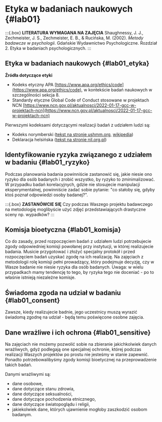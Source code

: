 # Etyka w badaniach naukowych {#lab01}

:::{.box}
**LITERATURA WYMAGANA NA ZAJĘCIA**
Shaughnessy, J. J., Zechmeister, J. S., Zechmeister, E. B., & Rucińska, M. (2002). *Metody badawcze w psychologii*. Gdańskie Wydawnictwo Psychologiczne. Rozdział 2. Etyka w badaniach psychologicznych.
:::

## Etyka w badaniach naukowych {#lab01_etyka}

**Źródła dotyczące etyki**

- Kodeks etyczny APA [https://www.apa.org/ethics/code](https://www.apa.org/ethics/code), w kontekście badań naukowych w szczególności sekcja 8. 
- Standardy etyczne Global Code of Conduct stosowane w projektach NCN [https://www.ncn.gov.pl/aktualnosci/2022-01-17-gcc-w-projektach-ncn](https://www.ncn.gov.pl/aktualnosci/2022-01-17-gcc-w-projektach-ncn)

Pierwszymi kodeksami dotyczącymi realizacji badań z udziałem ludzi są:

- Kodeks norymberski ([tekst na stronie ushmm.org](https://www.ushmm.org/information/exhibitions/online-exhibitions/special-focus/doctors-trial/nuremberg-code), [wikipedia](https://pl.wikipedia.org/wiki/Kodeks_norymberski))
- Deklaracja helsińska ([tekst na stronie nil.org.pl](https://nil.org.pl/dzialalnosc/osrodki/osrodek-bioetyki/etyka-w-badaniach-naukowych/1553-deklaracja-helsinska))

## Identyfikowanie ryzyka związanego z udziałem w badaniu {#lab01_ryzyko}

Podczas planowania badania powinniście zastanowić się, jakie niesie ono ryzyko dla osób badanych i zrobić wszystko, by ryzyko to zminimalizować. W przypadku badań korelacyjnych, gdzie nie stosujecie manipulacji eksperymentalnej, powinniście zadać sobie pytanie: "co stałoby się, gdyby ktoś poznał odpowiedzi osoby badanej?".

:::{.box}
**ZASTANÓWCIE SIĘ**
Czy podczas Waszego projektu badawczego na metodologię moglibyście użyć zdjęć przedstawiających drastyczne sceny np. wypadków?
:::

## Komisja bioetyczna {#lab01_komisja}

Co do zasady, przed rozpoczęciem badań z udziałem ludzi potrzebujecie zgody odpowiedniej komisji powołanej przy instytucji, w której realizujecie badania. Musicie przygotować i złożyć specjalny protokół i przed rozpoczęciem badań uzyskać zgodę na ich realizację. Na zajęciach z metodologii rolę komisji pełni prowadzący, który podejmuje decyzję, czy w Wasze badanie nie niesie ryzyka dla osób badanych. Uwaga: w wielu przypadkach mamy tendencję to tego, by ryzyka tego nie doceniać - po to właśnie istnieją niezależne komisje. 

## Świadoma zgoda na udział w badaniu {#lab01_consent}

Zawsze, kiedy realizujecie badnie, jego uczestnicy muszą wyrazić świadomą zgodnę na udział - będą temu poświęcone osobne zajęcia.

## Dane wrażliwe i ich ochrona {#lab01_sensitive}

Na zajęciach nie możemy pozwolić sobie na zbieranie jakichkolwiek danych wrażliwych, gdyż podlegają one specjalnej ochronie, której podczas realizacji Waszych projektów po prostu nie jesteśmy w stanie zapewnić. Ponadto potrzebowalibyśmy zgody komisji bioetycznej na przeprowadzenie takich badań.

Danymi wrażliwymi są:

- dane osobowe,
- dane dotyczące stanu zdrowia,
- dane dotyczące seksualności, 
- dane dotyczące pochodzenia etnicznego,
- dane dotyczące światopoglądu i religii,
- jakiekolwiek dane, których ujawnienie mogłoby zaszkodzić osobom badanym.



